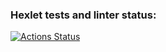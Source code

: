 ### Hexlet tests and linter status:
[![Actions Status](https://github.com/oo11o/backend-project-lvl1/workflows/hexlet-check/badge.svg)](https://github.com/oo11o/backend-project-lvl1/actions)